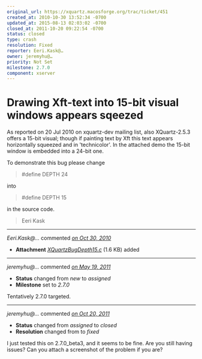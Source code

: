 ```yaml
---
original_url: https://xquartz.macosforge.org/trac/ticket/451
created_at: 2010-10-30 13:52:34 -0700
updated_at: 2015-08-13 02:03:02 -0700
closed_at: 2011-10-20 09:22:54 -0700
status: closed
type: crash
resolution: Fixed
reporter: Eeri.Kask@…
owner: jeremyhu@…
priority: Not Set
milestone: 2.7.0
component: xserver
---
```


Drawing Xft-text into 15-bit visual windows appears sqeezed
===========================================================


As reported on 20 Jul 2010 on xquartz-dev mailing list,
also XQuartz-2.5.3 offers a 15-bit visual; though if
painting text by Xft this text appears horizontally
squeezed and in 'technicolor'. In the attached demo
the 15-bit window is embedded into a 24-bit one.

To demonstrate this bug please change

> \#define DEPTH 24

into

> \#define DEPTH 15

in the source code.

> Eeri Kask



---

*Eeri.Kask@…* commented *[on Oct 30, 2010](https://xquartz.macosforge.org/trac/attachment/ticket/451/XQuartzBugDepth15.c "October 30, 2010 at 1:56 PM PDT")*

-   **Attachment** *[XQuartzBugDepth15.c](../attachment/ticket/451/XQuartzBugDepth15.c)* (1.6 KB) added



---

*jeremyhu@…* commented *[on May 19, 2011](https://xquartz.macosforge.org/trac/ticket/451#comment:1 "May 19, 2011 at 8:57 AM PDT")*

-   **Status** changed from *new* to *assigned*
-   **Milestone** set to *2.7.0*

Tentatively 2.7.0 targeted.



---

*jeremyhu@…* commented *[on Oct 20, 2011](https://xquartz.macosforge.org/trac/ticket/451#comment:2 "October 20, 2011 at 9:22 AM PDT")*

-   **Status** changed from *assigned* to *closed*
-   **Resolution** changed from to *fixed*

I just tested this on 2.7.0\_beta3, and it seems to be fine. Are you still having issues? Can you attach a screenshot of the problem if you are?



